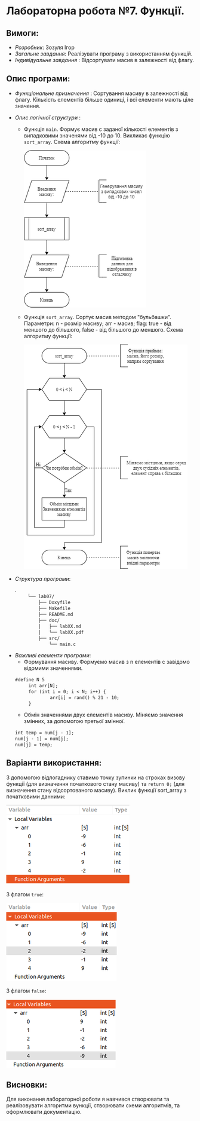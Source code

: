 ﻿# Лабораторна робота №7. Функції.
## Вимоги:
* *Розробник*: Зозуля Ігор
* *Загальне завдання*: Реалізувати програму з використанням функцій.
* *Індивідуальне завдання* : Відсортувати масив в залежності від флагу.
## Опис програми:
* *Функціональне призначення* : Сортування масиву в залежності від флагу. Кількість елементів більше одиниці, і всі елементи мають ціле значення.

* *Опис логічної структури* :
   * Функція `main`. Формує масив с заданої кількості елементів з випадковими значенями від -10 до 10. Викликає функцію `sort_array`. Схема алгоритму функції:

     ![enter image description here](assets/correct.png)

   * Функція `sort_array`. Сортує масив методом "бульбашки". Параметри: n - розмір масиву; arr - масив; flag: true - від меншого до більшого, false - від більшого до меншого. Схема алгоритму функції:

     ![Схема алгоритму функції  sort_array](assets/pract1_2draw.png)

* *Структура програми*:
```
   .
        └── lab07/
            ├── Doxyfile
            ├── Makefile
            ├── README.md
            ├── doc/
            │   ├── labXX.md
            │   └── labXX.pdf
            ├── src/
                └── main.c
```
* *Важливі елементи програми*:
   * Формування масиву. Формуємо масив з n елементів с завідомо відомими значеннями.
   ```
   #define N 5
        int arr[N];
        for (int i = 0; i < N; i++) {
                arr[i] = rand() % 21 - 10;
        }
   ```
   *  Обмін значеннями двух елементів масиву. Міняємо значення змінних, за допомогою третьої змінної.
   ```
   int temp = num[j - 1];
   num[j - 1] = num[j];
   num[j] = temp;
   ```
## Варіанти використання:
З допомогою відлогаднику ставимо точку зупинки на строках визову функції (для визначення початкового стану масиву)  та `return 0;` (для визначення стану відсортованого масиву).
Виклик функції sort_array з початковими данними:

![enter image description here](assets/input.png)

З флагом `true`:

![enter image description here](assets/true.png)

З флагом `false`:

![enter image description here](assets/false.png)
## Висновки:
Для виконання лабораторної роботи я навчився створювати та реалізовувати алгоритми вункції, створювати схеми алгоритмів, та оформлювати документацію.
